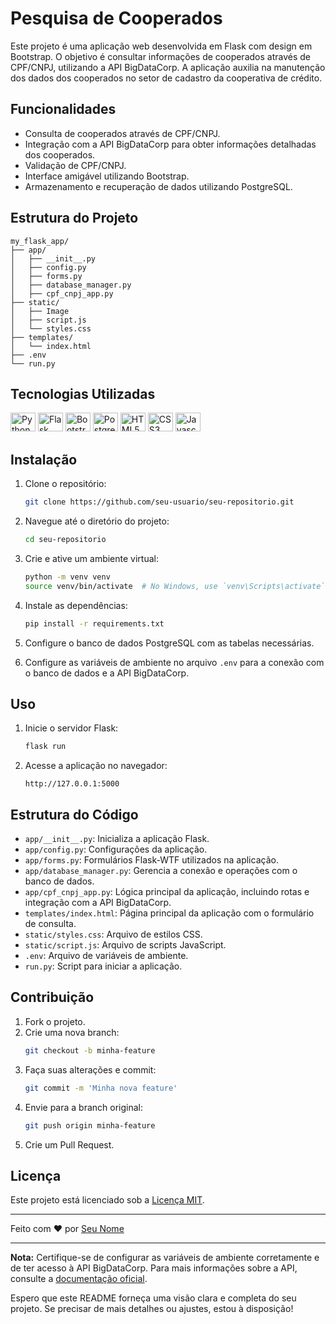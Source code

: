# Pesquisa de Cooperados

Este projeto é uma aplicação web desenvolvida em Flask com design em Bootstrap. O objetivo é consultar informações de cooperados através de CPF/CNPJ, utilizando a API BigDataCorp. A aplicação auxilia na manutenção dos dados dos cooperados no setor de cadastro da cooperativa de crédito.

## Funcionalidades

- Consulta de cooperados através de CPF/CNPJ.
- Integração com a API BigDataCorp para obter informações detalhadas dos cooperados.
- Validação de CPF/CNPJ.
- Interface amigável utilizando Bootstrap.
- Armazenamento e recuperação de dados utilizando PostgreSQL.

## Estrutura do Projeto

```
my_flask_app/
├── app/
│   ├── __init__.py
│   ├── config.py
│   ├── forms.py
│   ├── database_manager.py
│   ├── cpf_cnpj_app.py
├── static/
│   ├── Image
│   ├── script.js
│   └── styles.css
├── templates/
│   └── index.html
├── .env
└── run.py
```

## Tecnologias Utilizadas
<div align-items: baseline>
<img height="30" width="40" alt = "Python" src="https://cdn.jsdelivr.net/gh/devicons/devicon@latest/icons/python/python-original.svg" />
<img height="30" width="40" alt = "Flask"  src="https://cdn.jsdelivr.net/gh/devicons/devicon@latest/icons/flask/flask-original-wordmark.svg" />
<img height="30" width="40" alt = "Bootstrap"  src="https://cdn.jsdelivr.net/gh/devicons/devicon@latest/icons/bootstrap/bootstrap-original.svg" />
<img height="30" width="40" alt = "PostgreSql"  src="https://cdn.jsdelivr.net/gh/devicons/devicon@latest/icons/postgresql/postgresql-original.svg" />
<img height="30" width="40" alt = "HTML5"  src="https://cdn.jsdelivr.net/gh/devicons/devicon@latest/icons/html5/html5-original.svg" />
<img height="30" width="40" alt = "CSS3"  src="https://cdn.jsdelivr.net/gh/devicons/devicon@latest/icons/css3/css3-original.svg" />
<img height="30" width="40" alt = "Javascript"  src="https://cdn.jsdelivr.net/gh/devicons/devicon@latest/icons/javascript/javascript-original.svg" />
</div>

          

## Instalação

1. Clone o repositório:
   ```sh
   git clone https://github.com/seu-usuario/seu-repositorio.git
   ```
2. Navegue até o diretório do projeto:
   ```sh
   cd seu-repositorio
   ```
3. Crie e ative um ambiente virtual:
   ```sh
   python -m venv venv
   source venv/bin/activate  # No Windows, use `venv\Scripts\activate`
   ```
4. Instale as dependências:
   ```sh
   pip install -r requirements.txt
   ```
5. Configure o banco de dados PostgreSQL com as tabelas necessárias.

6. Configure as variáveis de ambiente no arquivo `.env` para a conexão com o banco de dados e a API BigDataCorp.

## Uso

1. Inicie o servidor Flask:
   ```sh
   flask run
   ```
2. Acesse a aplicação no navegador:
   ```
   http://127.0.0.1:5000
   ```

## Estrutura do Código

- `app/__init__.py`: Inicializa a aplicação Flask.
- `app/config.py`: Configurações da aplicação.
- `app/forms.py`: Formulários Flask-WTF utilizados na aplicação.
- `app/database_manager.py`: Gerencia a conexão e operações com o banco de dados.
- `app/cpf_cnpj_app.py`: Lógica principal da aplicação, incluindo rotas e integração com a API BigDataCorp.
- `templates/index.html`: Página principal da aplicação com o formulário de consulta.
- `static/styles.css`: Arquivo de estilos CSS.
- `static/script.js`: Arquivo de scripts JavaScript.
- `.env`: Arquivo de variáveis de ambiente.
- `run.py`: Script para iniciar a aplicação.

## Contribuição

1. Fork o projeto.
2. Crie uma nova branch:
   ```sh
   git checkout -b minha-feature
   ```
3. Faça suas alterações e commit:
   ```sh
   git commit -m 'Minha nova feature'
   ```
4. Envie para a branch original:
   ```sh
   git push origin minha-feature
   ```
5. Crie um Pull Request.

## Licença

Este projeto está licenciado sob a [Licença MIT](LICENSE).

---

Feito com ❤️ por [Seu Nome](https://github.com/Th3Gabriel)

---

**Nota:** Certifique-se de configurar as variáveis de ambiente corretamente e de ter acesso à API BigDataCorp. Para mais informações sobre a API, consulte a [documentação oficial](https://www.bigdatacorp.com.br/documentacao).

Espero que este README forneça uma visão clara e completa do seu projeto. Se precisar de mais detalhes ou ajustes, estou à disposição!

